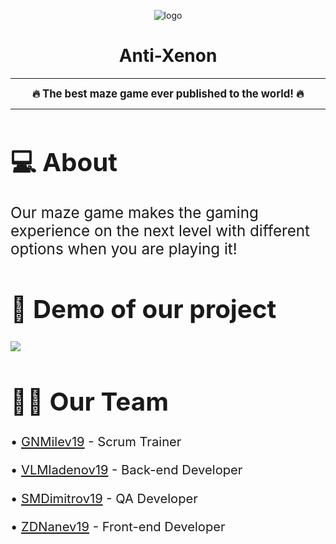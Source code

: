 <p align = "center">
  <img src = "https://gcdn.pbrd.co/images/9vYyNpXZYS48.png?o=1" alt = "logo">
  </p>
  
  <h1 align = "center"> Anti-Xenon </h1>
 

   <hr>
  <p align = "center" style:"font-size:4em">
  <strong><big>
  🔥 The best maze game ever published to the world! 🔥
  </strong><big>
  </p><hr>
  <h1>💻 About  </h1>
  <p> <big>
     Our maze game makes the gaming experience on the next level with different options when you are playing it!
   </big></p>
   


  <h1>👀 Demo of our project </h1>

  <img src  = "https://cdn.discordapp.com/attachments/875846683416727616/906966480200032276/unknown.png">
  
  

  <p>
    <h1> 👨‍💻 Our Team</h1>
    <p> • <a href = "https://github.com/GNMilev19"> GNMilev19</a> - Scrum Trainer </p>
	<p> • <a href = "https://github.com/VLMladenov19"> VLMladenov19</a> - Back-end Developer </p>
	<p> • <a href = "https://github.com/SMDimitrov19"> SMDimitrov19</a> - QA Developer </p>
	<p> • <a href = "https://github.com/ZDNanev19"> ZDNanev19</a> - Front-end Developer </p>
	</p>